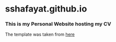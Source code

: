# sshafayat.github.io
### This is my Personal Website hosting my CV
The template was taken from [here](https://github.com/sproogen/modern-resume-theme)
